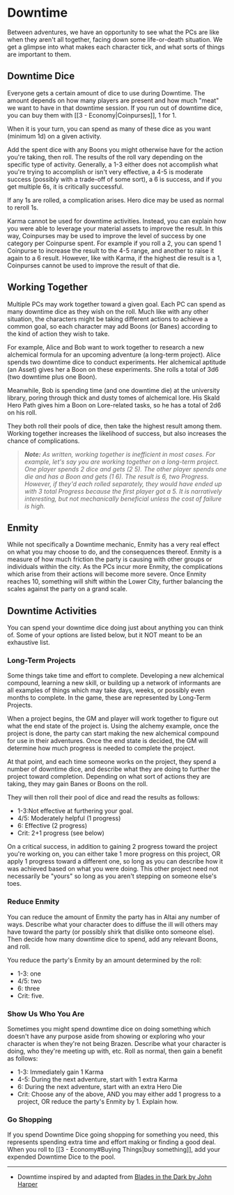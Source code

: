 # Downtime

Between adventures, we have an opportunity to see what the PCs are like when they aren't all together, facing down some life-or-death situation. We get a glimpse into what makes each character tick, and what sorts of things are important to them.

## Downtime Dice

Everyone gets a certain amount of dice to use during Downtime. The amount depends on how many players are present and how much "meat" we want to have in that downtime session. If you run out of downtime dice, you can buy them with [[3 - Economy|Coinpurses]], 1 for 1.

When it is your turn, you can spend as many of these dice as you want (minimum 1d) on a given activity.

Add the spent dice with any Boons you might otherwise have for the action you're taking, then roll. The results of the roll vary depending on the specific type of activity. Generally, a 1-3 either does not accomplish what you're trying to accomplish or isn't very effective, a 4-5 is moderate success (possibly with a trade-off of some sort), a 6 is success, and if you get multiple 6s, it is critically successful.

If any 1s are rolled, a complication arises. Hero dice may be used as normal to reroll 1s.

Karma cannot be used for downtime activities. Instead, you can explain how you were able to leverage your material assets to improve the result. In this way, Coinpurses may be used to improve the level of success by one category per Coinpurse spent.  For example if you roll a 2, you can spend 1 Coinpurse to increase the result to the 4-5 range, and another to raise it again to a 6 result. However, like with Karma, if the highest die result is a 1, Coinpurses cannot be used to improve the result of that die.

## Working Together

Multiple PCs may work together toward a given goal. Each PC can spend as many downtime dice as they wish on the roll. Much like with any other situation, the characters might be taking different actions to achieve a common goal, so each character may add Boons (or Banes) according to the kind of action they wish to take.

For example, Alice and Bob want to work together to research a new alchemical formula for an upcoming adventure (a long-term project). Alice spends two downtime dice to conduct experiments. Her alchemical aptitude (an Asset) gives her a Boon on these experiments. She rolls a total of 3d6 (two downtime plus one Boon).

Meanwhile, Bob is spending time (and one downtime die) at the university library, poring through thick and dusty tomes of alchemical lore. His Skald Hero Path gives him a Boon on Lore-related tasks, so he has a total of 2d6 on his roll.

They both roll their pools of dice, then take the highest result among them. Working together increases the likelihood of success, but also increases the chance of complications.

> ***Note:** As written, working together is inefficient in most cases. For example, let's say you are working together on a long-term project. One player spends 2 dice and gets (2 5). The other player spends one die and has a Boon and gets (1 6). The result is 6, two Progress. However, if they'd each rolled separately, they would have ended up with 3 total Progress because the first player got a 5. It is narratively interesting, but not mechanically beneficial unless the cost of failure is high.*

## Enmity

While not specifically a Downtime mechanic, Enmity has a very real effect on what you may choose to do, and the consequences thereof. Enmity is a measure of how much friction the party is causing with other groups or individuals within the city. As the PCs incur more Enmity, the complications which arise from their actions will become more severe. Once Enmity reaches 10, something will shift within the Lower City, further balancing the scales against the party on a grand scale.
## Downtime Activities

You can spend your downtime dice doing just about anything you can think of. Some of your options are listed below, but it NOT meant to be an exhaustive list.

### Long-Term Projects

Some things take time and effort to complete. Developing a new alchemical compound, learning a new skill, or building up a network of informants are all examples of things which may take days, weeks, or possibly even months to complete. In the game, these are represented by Long-Term Projects.

When a project begins, the GM and player will work together to figure out what the end state of the project is. Using the alchemy example, once the project is done, the party can start making the new alchemical compound for use in their adventures. Once the end state is decided, the GM will determine how much progress is needed to complete the project.

At that point, and each time someone works on the project, they spend a number of downtime dice, and describe what they are doing to further the project toward completion. Depending on what sort of actions they are taking, they may gain Banes or Boons on the roll.

They will then roll their pool of dice and read the results as follows:

* 1-3:Not effective at furthering your goal.
* 4/5: Moderately helpful (1 progress)
* 6: Effective (2 progress)
* Crit: 2+1 progress (see below)

On a critical success, in addition to gaining 2 progress toward the project you're working on, you can either take 1 more progress on this project, OR apply 1 progress toward a different one, so long as you can describe how it was achieved based on what you were doing. This other project need not necessarily be "yours" so long as you aren't stepping on someone else's toes.

### Reduce Enmity

You can reduce the amount of Enmity the party has in Altai any number of ways. Describe what your character does to diffuse the ill will others may have toward the party (or possibly shirk that dislike onto someone else). Then decide how many downtime dice to spend, add any relevant Boons, and roll.

You reduce the party's Enmity by an amount determined by the roll:

* 1-3: one
* 4/5: two
* 6: three
* Crit: five.

### Show Us Who You Are

Sometimes you might spend downtime dice on doing something which doesn't have any purpose aside from showing or exploring who your character is when they're not being Brazen. Describe what your character is doing, who they're meeting up with, etc. Roll as normal, then gain a benefit as follows:

* 1-3: Immediately gain 1 Karma
* 4-5: During the next adventure, start with 1 extra Karma
* 6: During the next adventure, start with an extra Hero Die
* Crit: Choose any of the above, AND you may either add 1 progress to a project, OR reduce the party's Enmity by 1. Explain how.

### Go Shopping

If you spend Downtime Dice going shopping for something you need, this represents spending extra time and effort making or finding a good deal. When you roll to [[3 - Economy#Buying Things|buy something]], add your expended Downtime Dice to the pool.

---
- Downtime inspired by and adapted from [Blades in the Dark by John Harper](https://www.drivethrurpg.com/en/product/170689/blades-in-the-dark)
